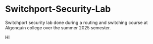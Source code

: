 # Switchport-Security-Lab
Switchport security lab done during a routing and switching course at Algonquin college over the summer 2025 semester.


HI
